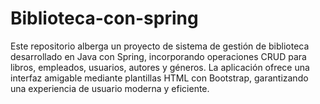# Biblioteca-con-spring
Este repositorio alberga un proyecto de sistema de gestión de biblioteca desarrollado en Java con Spring, incorporando operaciones CRUD para libros, empleados, usuarios, autores y géneros. La aplicación ofrece una interfaz amigable mediante plantillas HTML con Bootstrap, garantizando una experiencia de usuario moderna y eficiente. 
